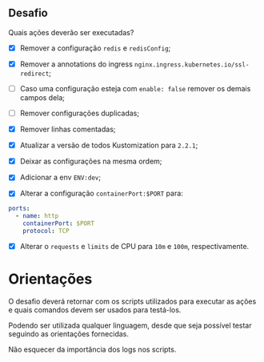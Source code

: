 ## Desafio

Quais ações deverão ser executadas?

- [x] Remover a configuração `redis` e `redisConfig`;

- [x] Remover a annotations do ingress `nginx.ingress.kubernetes.io/ssl-redirect`;

- [ ] Caso uma configuração esteja com `enable: false` remover os demais campos dela;

- [ ] Remover configurações duplicadas;

- [x] Remover linhas comentadas;

- [x] Atualizar a versão de todos Kustomization para `2.2.1`;

- [x] Deixar as configurações na mesma ordem;

- [x] Adicionar a env `ENV:dev`;

- [x] Alterar a configuração `containerPort:$PORT` para:

```yml
ports:
  - name: http
    containerPort: $PORT
    protocol: TCP
```

- [x] Alterar o `requests` e `limits` de CPU para `10m` e `100m`, respectivamente.

# Orientações

O desafio deverá retornar com os scripts utilizados para executar as ações e quais comandos devem ser usados para testá-los. 

Podendo ser utilizada qualquer linguagem, desde que seja possível testar seguindo as orientações fornecidas.

Não esquecer da importância dos logs nos scripts. 
